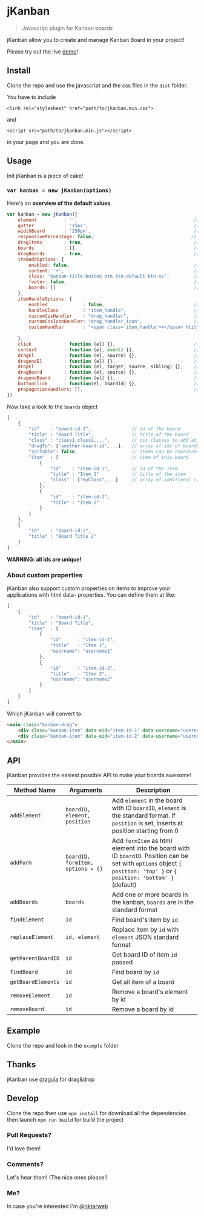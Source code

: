 # jKanban

> Javascript plugin for Kanban boards

jKanban allow you to create and manage Kanban Board in your project!

Please try out the live [demo][1]!

[1]: http://www.riccardotartaglia.it/jkanban/

## Install
Clone the repo and use the javascript and the css files in the `dist` folder.

You have to include

`<link rel="stylesheet" href="path/to/jkanban.min.css">`

and

`<script src="path/to/jkanban.min.js"></script>`

in your page and you are done.

## Usage
Init jKanban is a piece of cake!
### `var kanban = new jKanban(options)`

Here's an **overview of the default values**.
```js
var kanban = new jKanban({
    element          : '',                                           // selector of the kanban container
    gutter           : '15px',                                       // gutter of the board
    widthBoard       : '250px',                                      // width of the board
    responsivePercentage: false,                                    // if it is true I use percentage in the width of the boards and it is not necessary gutter and widthBoard
    dragItems        : true,                                         // if false, all items are not draggable
    boards           : [],                                           // json of boards
    dragBoards       : true,                                         // the boards are draggable, if false only item can be dragged
    itemAddOptions: {
        enabled: false,                                              // add a button to board for easy item creation
        content: '+',                                                // text or html content of the board button   
        class: 'kanban-title-button btn btn-default btn-xs',         // default class of the button
        footer: false,                                               // position the button on footer
        boards: []                                                   // boards with button, default = all
    },    
    itemHandleOptions: {
        enabled             : false,                                 // if board item handle is enabled or not
        handleClass         : "item_handle",                         // css class for your custom item handle
        customCssHandler    : "drag_handler",                        // when customHandler is undefined, jKanban will use this property to set main handler class
        customCssIconHandler: "drag_handler_icon",                   // when customHandler is undefined, jKanban will use this property to set main icon handler class. If you want, you can use font icon libraries here
        customHandler       : "<span class='item_handle'>+</span> %title% "  // your entirely customized handler. Use %title% to position item title 
                                                                             // any key's value included in item collection can be replaced with %key%
    },
    click            : function (el) {},                             // callback when any board's item are clicked
    context          : function (el, event) {},                      // callback when any board's item are right clicked
    dragEl           : function (el, source) {},                     // callback when any board's item are dragged
    dragendEl        : function (el) {},                             // callback when any board's item stop drag
    dropEl           : function (el, target, source, sibling) {},    // callback when any board's item drop in a board
    dragBoard        : function (el, source) {},                     // callback when any board stop drag
    dragendBoard     : function (el) {},                             // callback when any board stop drag
    buttonClick      : function(el, boardId) {},                     // callback when the board's button is clicked
    propagationHandlers: [],                                         // the specified callback does not cancel the browser event. possible values: "click", "context"
})
```

Now take a look to the `boards` object
```js
[
    {
        "id"    : "board-id-1",               // id of the board
        "title" : "Board Title",              // title of the board
        "class" : "class1,class2,...",        // css classes to add at the title
        "dragTo": ['another-board-id',...],   // array of ids of boards where items can be dropped (default: [])
        "sortable": false,                    // items can be reordered in the board (default: true)
        "item"  : [                           // item of this board
            {
                "id"    : "item-id-1",        // id of the item
                "title" : "Item 1"            // title of the item
                "class" : ["myClass",...]     // array of additional classes
            },
            {
                "id"    : "item-id-2",
                "title" : "Item 2"
            }
        ]
    },
    {
        "id"    : "board-id-2",
        "title" : "Board Title 2"
    }
]
```
 **WARNING: all ids are unique!**

### About custom properties
jKanban also support custom properties on items to improve your applications with html data- properties. You can define them at like:
```js
[
    {
        "id"    : "board-id-1",
        "title" : "Board Title",
        "item"  : [
            {
                "id"      : "item-id-1",
                "title"   : "Item 1",
                "username": "username1"
            },
            {
                "id"      : "item-id-2",
                "title"   : "Item 2",
                "username": "username2"
            }
        ]
    }
]
```
Which jKanban will convert to:
```html
<main class="kanban-drag">
    <div class="kanban-item" data-eid="item-id-1" data-username="username1">Item 1</div>
    <div class="kanban-item" data-eid="item-id-2" data-username="username2">Item 2</div>
</main>
```

## API
jKanban provides the easiest possible API to make your boards awesome!

Method Name           | Arguments                         | Description
----------------------|-----------------------------------|------------------------------------------------------------------------------------------------------------------------------
`addElement`          | `boardID, element, position`      | Add `element` in the board with ID `boardID`, `element` is the standard format. If `position` is set, inserts at position starting from 0
`addForm`             | `boardID, formItem, options = {}` | Add `formItem` as html element into the board with ID `boardID`. Position can be set with `options` object `{ position: 'top' }` or  `{ position: 'bottom' }` (default)
`addBoards`           | `boards`                          | Add one or more boards in the kanban, `boards` are in the standard format
`findElement`         | `id`                              | Find board's item by `id`
`replaceElement`      | `id, element`                     | Replace item by `id` with `element` JSON standard format
`getParentBoardID`    | `id`                              | Get board ID of item `id` passed
`findBoard`           | `id`                              | Find board by `id`
`getBoardElements`    | `id`                              | Get all item of a board
`removeElement`       | `id`                              | Remove a board's element by id
`removeBoard`         | `id`                              | Remove a board by id

## Example
Clone the repo and look in the `example` folder

## Thanks
jKanban use [dragula](https://github.com/bevacqua/dragula) for drag&drop

## Develop
Clone the repo then use `npm install` for download all the dependencies then launch `npm run build` for build the project

### Pull Requests?
I'd love them!

### Comments?
Let's hear them! (The nice ones please!)

### Me?
In case you're interested I'm [@riktarweb](http://twitter.com/riktarweb)

